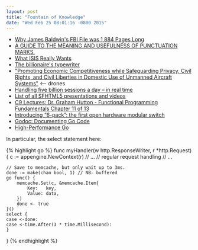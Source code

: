 ```yaml
---
layout: post
title: "Fountain of Knowledge"
date: "Wed Feb 25 08:01:16 -0800 2015"
---
```


- [Why James Baldwin's FBI File was 1,884 Pages Long](http://publishersweekly.com/pw/by-topic/industry-news/tip-sheet/article/65641-why-james-baldwin-s-fbi-file-was-1-884-pages.html)
- [A GUIDE TO THE MEANING AND USEFULNESS OF PUNCTUATION MARKS.](http://www.mcsweeneys.net/articles/a-guide-to-the-meaning-and-usefulness-of-punctuation-marks)
- [What ISIS Really Wants](http://www.theatlantic.com/features/archive/2015/02/what-isis-really-wants/384980/)
- [The billionaire's typewriter](http://practicaltypography.com/billionaires-typewriter.html)
- ["Promoting Economic Competitiveness while Safeguarding Privacy, Civil Rights, and Civil Liberties in Domestic Use of Unmanned Aircraft Systems"](https://docs.google.com/file/d/0BwNqWeg2Hs1JSWJrZ0dpZWhjVzA/view?sle=true) <-- drones
- [Handling five billion sessions a day – in real time](https://blog.twitter.com/2015/handling-five-billion-sessions-a-day-in-real-time)
- [List of all SFHTML5 presentations and videos](bit.ly/sfhtml5videos)
- [C9 Lectures: Dr. Graham Hutton - Functional Programming Fundamentals Chapter 11 of 13](https://www.youtube.com/watch?v=rlwSBNI9bXE)
- [Introducing “6-pack”: the first open hardware modular switch](https://code.facebook.com/posts/717010588413497/introducing-6-pack-the-first-open-hardware-modular-switch/)
- [Godoc: Documenting Go Code](http://blog.golang.org/godoc-documenting-go-code)
- [High-Performance Go](http://talks.golang.org/2013/highperf.slide#26)

In particular, the select statement here:

{% highlight go %}
func myHandler(w http.ResponseWriter, r *http.Request) {
    c := appengine.NewContext(r)
    // ...
    // regular request handling
    // ...

    // Save to memcache, but only wait up to 3ms.
    done := make(chan bool, 1) // NB: buffered
    go func() {
        memcache.Set(c, &memcache.Item{
            Key:   key,
            Value: data,
        })
        done <- true
    }()
    select {
    case <-done:
    case <-time.After(3 * time.Millisecond):
    }
}
{% endhighlight %}
